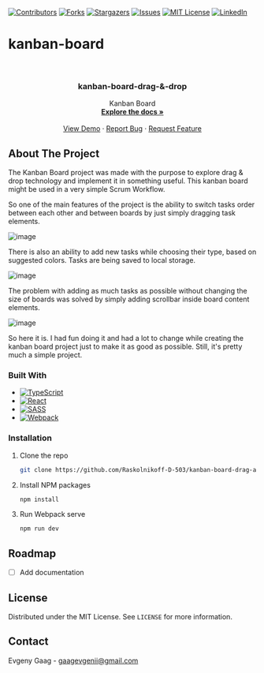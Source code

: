 [![Contributors][contributors-shield]][contributors-url]
[![Forks][forks-shield]][forks-url]
[![Stargazers][stars-shield]][stars-url]
[![Issues][issues-shield]][issues-url]
[![MIT License][license-shield]][license-url]
[![LinkedIn][linkedin-shield]][linkedin-url]



# kanban-board

<br />
<div align="center">
  <h3 align="center">kanban-board-drag-&-drop</h3>

  <p align="center">
    Kanban Board
    <br />
    <a href="https://github.com/Raskolnikoff-D-503/kanban-board-drag-and-drop"><strong>Explore the docs »</strong></a>
    <br />
    <br />
    <a href="https://github.com/Raskolnikoff-D-503/kanban-board-drag-and-drop">View Demo</a>
    ·
    <a href="https://github.com/Raskolnikoff-D-503/kanban-board-drag-and-drop/issues">Report Bug</a>
    ·
    <a href="https://github.com/Raskolnikoff-D-503/kanban-board-drag-and-drop/issues">Request Feature</a>
  </p>
</div>



## About The Project

The Kanban Board project was made with the purpose to explore drag & drop technology and implement it in something useful. This kanban board might be used in a very simple Scrum Workflow. 

So one of the main features of the project is the ability to switch tasks order between each other and between boards by just simply dragging task elements. 

![image](https://user-images.githubusercontent.com/82656000/226194973-e39e4ddc-827f-46c1-87ba-da19f9cd378d.png)

There is also an ability to add new tasks while choosing their type, based on suggested colors. Tasks are being saved to local storage.

![image](https://user-images.githubusercontent.com/82656000/226195185-23b1ae97-43ec-4a01-baac-3ab4f0498085.png)

The problem with adding as much tasks as possible without changing the size of boards was solved by simply adding scrollbar inside board content elements.

![image](https://user-images.githubusercontent.com/82656000/226195560-2413d4ec-e2d0-46ee-aa0f-3369861e53d8.png)

So here it is. I had fun doing it and had a lot to change while creating the kanban board project just to make it as good as possible. Still, it's pretty much a simple project.



### Built With

* [![TypeScript][TypeScript]][TypeScript-url]
* [![React][React.js]][React-url]
* [![SASS][SASS]][SASS-url]
* [![Webpack][Webpack]][Webpack-url]



### Installation

1. Clone the repo
   ```sh
   git clone https://github.com/Raskolnikoff-D-503/kanban-board-drag-and-drop.git
   ```
2. Install NPM packages
   ```sh
   npm install
   ```
3. Run Webpack serve
   ```js
   npm run dev
   ```

## Roadmap

- [ ] Add documentation



## License

Distributed under the MIT License. See `LICENSE` for more information.



## Contact

Evgeny Gaag - gaagevgenii@gmail.com



[contributors-shield]: https://img.shields.io/github/contributors/Raskolnikoff-D-503/kanban-board-drag-and-drop.svg?style=for-the-badge
[contributors-url]: https://github.com/Raskolnikoff-D-503/kanban-board-drag-and-drop/graphs/contributors
[forks-shield]: https://img.shields.io/github/forks/Raskolnikoff-D-503/kanban-board-drag-and-drop.svg?style=for-the-badge
[forks-url]: https://github.com/Raskolnikoff-D-503/kanban-board-drag-and-drop/network/members
[stars-shield]: https://img.shields.io/github/stars/Raskolnikoff-D-503/kanban-board-drag-and-drop.svg?style=for-the-badge
[stars-url]: https://github.com/Raskolnikoff-D-503/kanban-board-drag-and-drop/stargazers
[issues-shield]: https://img.shields.io/github/issues/Raskolnikoff-D-503/kanban-board-drag-and-drop.svg?style=for-the-badge
[issues-url]: https://github.com/Raskolnikoff-D-503/kanban-board-drag-and-drop/issues
[license-shield]: https://img.shields.io/github/license/Raskolnikoff-D-503/kanban-board-drag-and-drop.svg?style=for-the-badge
[license-url]: https://github.com/Raskolnikoff-D-503/kanban-board-drag-and-drop/blob/main/LICENSE
[linkedin-shield]: https://img.shields.io/badge/-LinkedIn-black.svg?style=for-the-badge&logo=linkedin&colorB=555
[linkedin-url]: https://linkedin.com/in/evgeny-gaag-870b35233

[React.js]: https://img.shields.io/badge/React-20232A?style=for-the-badge&logo=react&logoColor=61DAFB
[React-url]: https://reactjs.org/
[TypeScript]: https://img.shields.io/badge/typescript-%23007ACC.svg?style=for-the-badge&logo=typescript&logoColor=white
[TypeScript-url]: https://www.typescriptlang.org/
[SASS]: https://img.shields.io/badge/SASS-hotpink.svg?style=for-the-badge&logo=SASS&logoColor=white
[SASS-url]: https://sass-lang.com/
[Webpack]: https://img.shields.io/badge/webpack-%238DD6F9.svg?style=for-the-badge&logo=webpack&logoColor=black
[Webpack-url]: https://webpack.js.org/
